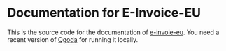 # Documentation for E-Invoice-EU

This is the source code for the documentation of
[e-invoie-eu](https://github.com/gflohr/e-invoie-eu). You need
a recent version of [Qgoda](https://www.qgoda.net/) for running it
locally.
